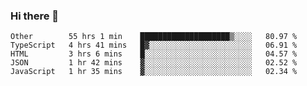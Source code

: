 ### Hi there 👋

<!--START_SECTION:waka-->
```text
Other        55 hrs 1 min    ████████████████████▒░░░░   80.97 % 
TypeScript   4 hrs 41 mins   █▓░░░░░░░░░░░░░░░░░░░░░░░   06.91 % 
HTML         3 hrs 6 mins    █░░░░░░░░░░░░░░░░░░░░░░░░   04.57 % 
JSON         1 hr 42 mins    ▓░░░░░░░░░░░░░░░░░░░░░░░░   02.52 % 
JavaScript   1 hr 35 mins    ▓░░░░░░░░░░░░░░░░░░░░░░░░   02.34 % 
```
<!--END_SECTION:waka-->
